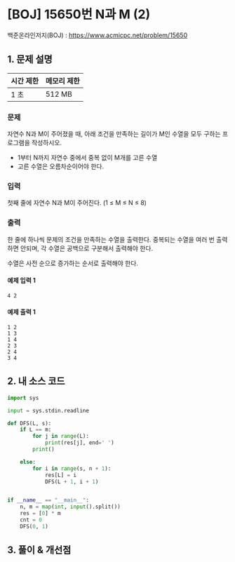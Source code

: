 # [BOJ] 15650번 N과 M (2)

백준온라인저지(BOJ) :  https://www.acmicpc.net/problem/15650


## 1. 문제 설명

| 시간 제한 | 메모리 제한 | 
| :-------- | :---------- |
| 1 초      | 512 MB      | 

### 문제

자연수 N과 M이 주어졌을 때, 아래 조건을 만족하는 길이가 M인 수열을 모두 구하는 프로그램을 작성하시오.

- 1부터 N까지 자연수 중에서 중복 없이 M개를 고른 수열
- 고른 수열은 오름차순이어야 한다.

### 입력

첫째 줄에 자연수 N과 M이 주어진다. (1 ≤ M ≤ N ≤ 8)

### 출력

한 줄에 하나씩 문제의 조건을 만족하는 수열을 출력한다. 중복되는 수열을 여러 번 출력하면 안되며, 각 수열은 공백으로 구분해서 출력해야 한다.

수열은 사전 순으로 증가하는 순서로 출력해야 한다.

#### 예제 입력 1

```
4 2
```

#### 예제 출력 1

```
1 2
1 3
1 4
2 3
2 4
3 4
```


## 2. 내 소스 코드

```python
import sys

input = sys.stdin.readline

def DFS(L, s):
    if L == m:
        for j in range(L):
            print(res[j], end=' ')
        print()

    else:
        for i in range(s, n + 1):
            res[L] = i
            DFS(L + 1, i + 1)


if __name__ == "__main__":
    n, m = map(int, input().split())
    res = [0] * m
    cnt = 0
    DFS(0, 1)
```



## 3. 풀이 & 개선점

```python

```